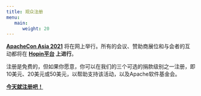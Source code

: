 ```yaml
---
title: 观众注册
menu:
   main:
      weight: 20
---
```


**[ApacheCon Asia 2021](https://apachecon.com/acasia2021/zh/)** 将在网上举行。所有的会议、赞助商展位和与会者的互动都将在 **[Hopin平台](https://hopin.com/) 上进行**。

注册是免费的，但如果你愿意，你可以在我们的三个可选的捐款级别之一注册，即10美元、20美元或50美元，以帮助支持该活动，以及Apache软件基金会。

**[今天就注册吧！](https://hopin.com/events/apachecon-asia-2021)**
